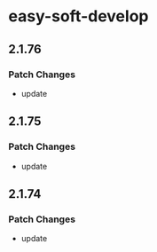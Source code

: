 # easy-soft-develop

## 2.1.76

### Patch Changes

- update

## 2.1.75

### Patch Changes

- update

## 2.1.74

### Patch Changes

- update
